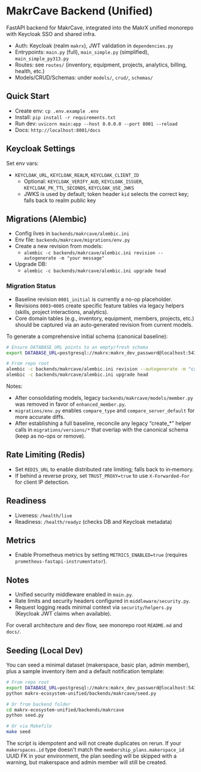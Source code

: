 # MakrCave Backend (Unified)

FastAPI backend for MakrCave, integrated into the MakrX unified monorepo with Keycloak SSO and shared infra.

- Auth: Keycloak (realm `makrx`), JWT validation in `dependencies.py`
- Entrypoints: `main.py` (full), `main_simple.py` (simplified), `main_simple_py313.py`
- Routes: see `routes/` (inventory, equipment, projects, analytics, billing, health, etc.)
- Models/CRUD/Schemas: under `models/`, `crud/`, `schemas/`

## Quick Start

- Create env: `cp .env.example .env`
- Install: `pip install -r requirements.txt`
- Run dev: `uvicorn main:app --host 0.0.0.0 --port 8001 --reload`
- Docs: `http://localhost:8001/docs`

## Keycloak Settings

Set env vars:
- `KEYCLOAK_URL`, `KEYCLOAK_REALM`, `KEYCLOAK_CLIENT_ID`
  - Optional: `KEYCLOAK_VERIFY_AUD`, `KEYCLOAK_ISSUER`, `KEYCLOAK_PK_TTL_SECONDS`, `KEYCLOAK_USE_JWKS`
  - JWKS is used by default; token header `kid` selects the correct key; falls back to realm public key

## Migrations (Alembic)

- Config lives in `backends/makrcave/alembic.ini`
- Env file: `backends/makrcave/migrations/env.py`
- Create a new revision from models:
  - `alembic -c backends/makrcave/alembic.ini revision --autogenerate -m "your message"`
- Upgrade DB:
  - `alembic -c backends/makrcave/alembic.ini upgrade head`

### Migration Status

- Baseline revision `0001_initial` is currently a no-op placeholder.
- Revisions `0003`–`0005` create specific feature tables via legacy helpers (skills, project interactions, analytics).
- Core domain tables (e.g., inventory, equipment, members, projects, etc.) should be captured via an auto‑generated revision from current models.

To generate a comprehensive initial schema (canonical baseline):

```bash
# Ensure DATABASE_URL points to an empty/fresh schema
export DATABASE_URL=postgresql://makrx:makrx_dev_password@localhost:5433/makrx_ecosystem

# From repo root
alembic -c backends/makrcave/alembic.ini revision --autogenerate -m "canonical initial schema"
alembic -c backends/makrcave/alembic.ini upgrade head
```

Notes:
- After consolidating models, legacy `backends/makrcave/models/member.py` was removed in favor of `enhanced_member.py`.
- `migrations/env.py` enables `compare_type` and `compare_server_default` for more accurate diffs.
- After establishing a full baseline, reconcile any legacy “create_*” helper calls in `migrations/versions/*` that overlap with the canonical schema (keep as no-ops or remove).

## Rate Limiting (Redis)

- Set `REDIS_URL` to enable distributed rate limiting; falls back to in‑memory.
 - If behind a reverse proxy, set `TRUST_PROXY=true` to use `X-Forwarded-For` for client IP detection.

## Readiness

- Liveness: `/health/live`
- Readiness: `/health/readyz` (checks DB and Keycloak metadata)

## Metrics

- Enable Prometheus metrics by setting `METRICS_ENABLED=true` (requires `prometheus-fastapi-instrumentator`).

## Notes

- Unified security middleware enabled in `main.py`.
- Rate limits and security headers configured in `middleware/security.py`.
- Request logging reads minimal context via `security/helpers.py` (Keycloak JWT claims when available).

For overall architecture and dev flow, see monorepo root `README.md` and `docs/`.

## Seeding (Local Dev)

You can seed a minimal dataset (makerspace, basic plan, admin member), plus a sample inventory item and a default notification template:

```bash
# From repo root
export DATABASE_URL=postgresql://makrx:makrx_dev_password@localhost:5433/makrx_ecosystem
python makrx-ecosystem-unified/backends/makrcave/seed.py

# Or from backend folder
cd makrx-ecosystem-unified/backends/makrcave
python seed.py

# Or via Makefile
make seed
```

The script is idempotent and will not create duplicates on rerun. If your `makerspaces.id` type
doesn't match the `membership_plans.makerspace_id` UUID FK in your environment, the plan seeding
will be skipped with a warning, but makerspace and admin member will still be created.

